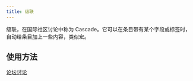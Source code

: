 ```yaml
---
title: 级联
---
```


级联，在国际社区讨论中称为 Cascade。它可以在条目带有某个字段或标签时，自动给条目加上一些内容，类似宏。

## 使用方法

[论坛讨论](https://talk.tiddlywiki.org/t/how-to-add-a-new-template-body-cascade/3188)